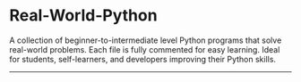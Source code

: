# Real-World-Python

A collection of beginner-to-intermediate level Python programs that solve real-world problems. Each file is fully commented for easy learning. Ideal for students, self-learners, and developers improving their Python skills.

---
